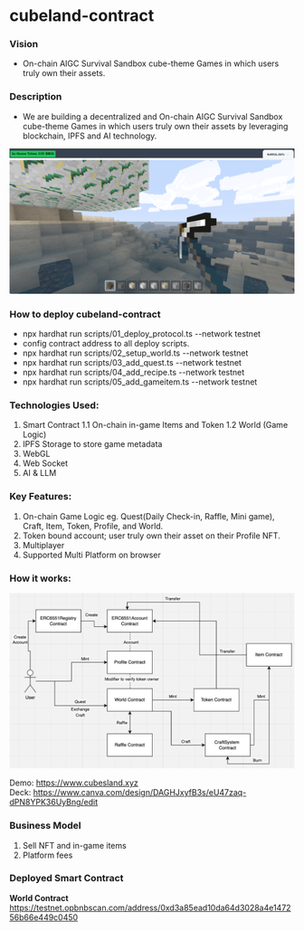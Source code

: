 # cubeland-contract

### Vision

* On-chain AIGC Survival Sandbox cube-theme Games in which users truly own their assets.

### Description

* We are building a decentralized and On-chain AIGC Survival Sandbox cube-theme Games in which users truly own their assets by leveraging blockchain, IPFS and AI technology.

![GUI](/gui.png "GUI")

### How to deploy cubeland-contract

* npx hardhat run scripts/01_deploy_protocol.ts --network testnet
* config contract address to all deploy scripts.
* npx hardhat run scripts/02_setup_world.ts --network testnet
* npx hardhat run scripts/03_add_quest.ts --network testnet
* npx hardhat run scripts/04_add_recipe.ts --network testnet
* npx hardhat run scripts/05_add_gameitem.ts --network testnet 

### Technologies Used:

1. Smart Contract
1.1 On-chain in-game Items and Token
1.2 World (Game Logic)
2. IPFS Storage to store game metadata
3. WebGL
4. Web Socket
5. AI & LLM

### Key Features:

1. On-chain Game Logic eg. Quest(Daily Check-in, Raffle, Mini game), Craft, Item, Token, Profile, and World.
2. Token bound account; user truly own their asset on their Profile NFT.
3. Multiplayer
4. Supported Multi Platform on browser

### How it works:
![How it works](/howitwork.png "How it works")

Demo:
https://www.cubesland.xyz \
Deck:
https://www.canva.com/design/DAGHJxyfB3s/eU47zaq-dPN8YPK36UyBng/edit

### Business Model
1. Sell NFT and in-game items
2. Platform fees

### Deployed Smart Contract
<b>World Contract</b> https://testnet.opbnbscan.com/address/0xd3a85ead10da64d3028a4e147256b66e449c0450
